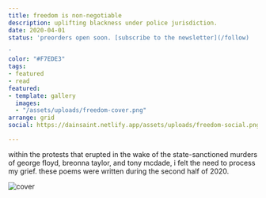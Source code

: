 ```yaml
---
title: freedom is non-negotiable
description: uplifting blackness under police jurisdiction.
date: 2020-04-01
status: 'preorders open soon. [subscribe to the newsletter](/follow)

'
color: "#F7EDE3"
tags:
- featured
- read
featured:
- template: gallery
  images:
  - "/assets/uploads/freedom-cover.png"
arrange: grid
social: https://dainsaint.netlify.app/assets/uploads/freedom-social.png

---
```

within the protests that erupted in the wake of the state-sanctioned murders of george floyd, breonna taylor, and tony mcdade, i felt the need to process my grief. these poems were written during the second half of 2020.

![cover](/assets/uploads/freedom-cover.jpg)
